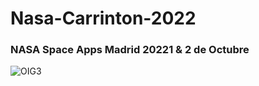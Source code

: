 # Nasa-Carrinton-2022
### NASA Space Apps Madrid 20221 & 2 de Octubre
![OIG3](https://github.com/aratan/Proyecto-Nasa-Carrinton-2022/assets/4398830/c3be8f16-8235-4c31-aea2-a224585a7eb8)
